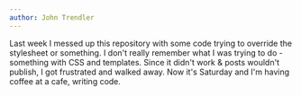 ```yaml
---
author: John Trendler
---
```

Last week I messed up this repository with some code trying to override the stylesheet or something. 
I don't really remember what I was trying to do - something with CSS and templates. Since it didn't work & posts wouldn't publish, I got frustrated and walked away.
Now it's Saturday and I'm having coffee at a cafe, writing code.
